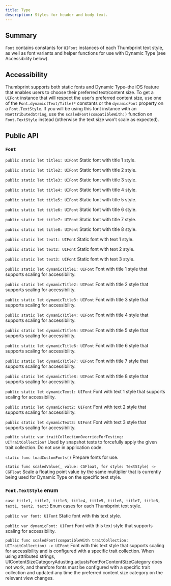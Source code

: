 ```yaml
---
title: Type
description: Styles for header and body text.
---
```

## Summary

`Font` contains constants for `UIFont` instances of each Thumbprint text style, as well as font variants and helper functions for use with Dynamic Type (see Accessibility below).

## Accessibility

Thumbprint supports both static fonts and Dynamic Type–the iOS feature that enables users to choose their preferred text/content size. To get a `UIFont` instance that will respect the user’s preferred content size, use one of the `Font.dynamic(Text/Title)*` constants or the `dynamicFont` property on a `Font.TextStyle`. If you will be using this font instance with an `NSAttributedString`, use the `scaledFont(compatibleWith:)` function on `Font.TextStyle` instead (otherwise the text size won’t scale as expected).

## Public API

### `Font`

`public static let title1: UIFont`
Static font with title 1 style.

`public static let title2: UIFont`
Static font with title 2 style.

`public static let title3: UIFont`
Static font with title 3 style.

`public static let title4: UIFont`
Static font with title 4 style.

`public static let title5: UIFont`
Static font with title 5 style.

`public static let title6: UIFont`
Static font with title 6 style.

`public static let title7: UIFont`
Static font with title 7 style.

`public static let title8: UIFont`
Static font with title 8 style.

`public static let text1: UIFont`
Static font with text 1 style.

`public static let text2: UIFont`
Static font with text 2 style.

`public static let text3: UIFont`
Static font with text 3 style.

`public static let dynamicTitle1: UIFont`
Font with title 1 style that supports scaling for accessibility.

`public static let dynamicTitle2: UIFont`
Font with title 2 style that supports scaling for accessibility.

`public static let dynamicTitle3: UIFont`
Font with title 3 style that supports scaling for accessibility.

`public static let dynamicTitle4: UIFont`
Font with title 4 style that supports scaling for accessibility.

`public static let dynamicTitle5: UIFont`
Font with title 5 style that supports scaling for accessibility.

`public static let dynamicTitle6: UIFont`
Font with title 6 style that supports scaling for accessibility.

`public static let dynamicTitle7: UIFont`
Font with title 7 style that supports scaling for accessibility.

`public static let dynamicTitle8: UIFont`
Font with title 8 style that supports scaling for accessibility.

`public static let dynamicText1: UIFont`
Font with text 1 style that supports scaling for accessibility.

`public static let dynamicText2: UIFont`
Font with text 2 style that supports scaling for accessibility.

`public static let dynamicText3: UIFont`
Font with text 3 style that supports scaling for accessibility.

`public static var traitCollectionOverrideForTesting: UITraitCollection?`
Used by snapshot tests to forcefully apply the given trait collection. Do not use in application code.

`static func loadCustomFonts()`
Prepare fonts for use.

`static func scaledValue(_ value: CGFloat, for style: TextStyle) -> CGFloat`
Scale a floating point value by the same multiplier that is currently being used for Dynamic Type on the specific text style.

### `Font.TextStyle` enum

`case title1, title2, title3, title4, title5, title6, title7, title8, text1, text2, text3`
Enum cases for each Thumbprint text style.

`public var font: UIFont`
Static font with this text style.

`public var dynamicFont: UIFont`
Font with this text style that supports scaling for accessibility.

`public func scaledFont(compatibleWith traitCollection: UITraitCollection) -> UIFont`
Font with this text style that supports scaling for accessibility and is configured with a specific trait collection.
When using attributed strings, UIContentSizeCategoryAdusting.adjustsFontForContentSizeCategory does not work, and therefore fonts must be configured with a specific trait collection and updated any time the preferred content size category on the relevant view changes.
